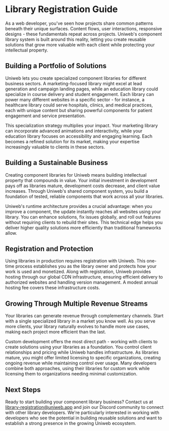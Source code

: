 # Library Registration Guide

As a web developer, you've seen how projects share common patterns beneath their unique surfaces. Content flows, user interactions, responsive designs - these fundamentals repeat across projects. Uniweb's component library system is built around this reality, letting you create reusable solutions that grow more valuable with each client while protecting your intellectual property.

## Building a Portfolio of Solutions

Uniweb lets you create specialized component libraries for different business sectors. A marketing-focused library might excel at lead generation and campaign landing pages, while an education library could specialize in course delivery and student engagement. Each library can power many different websites in a specific sector - for instance, a healthcare library could serve hospitals, clinics, and medical practices, each with unique content but sharing powerful components for patient engagement and service presentation.

This specialization strategy multiplies your impact. Your marketing library can incorporate advanced animations and interactivity, while your education library focuses on accessibility and engaging learning. Each becomes a refined solution for its market, making your expertise increasingly valuable to clients in these sectors.

## Building a Sustainable Business

Creating component libraries for Uniweb means building intellectual property that compounds in value. Your initial investment in development pays off as libraries mature, development costs decrease, and client value increases. Through Uniweb's shared component system, you build a foundation of tested, reliable components that work across all your libraries.

Uniweb's runtime architecture provides a crucial advantage: when you improve a component, the update instantly reaches all websites using your library. You can enhance solutions, fix issues globally, and roll out features without requiring clients to rebuild their sites. This technical edge helps you deliver higher quality solutions more efficiently than traditional frameworks allow.

## Registration and Protection

Using libraries in production requires registration with Uniweb. This one-time process establishes you as the library owner and protects how your work is used and monetized. Along with registration, Uniweb provides hosting through our global CDN infrastructure, ensuring efficient delivery to authorized websites and handling version management. A modest annual hosting fee covers these infrastructure costs.

## Growing Through Multiple Revenue Streams

Your libraries can generate revenue through complementary channels. Start with a single specialized library in a market you know well. As you serve more clients, your library naturally evolves to handle more use cases, making each project more efficient than the last.

Custom development offers the most direct path - working with clients to create solutions using your libraries as a foundation. You control client relationships and pricing while Uniweb handles infrastructure. As libraries mature, you might offer limited licensing to specific organizations, creating ongoing revenue while maintaining control over usage. Many developers combine both approaches, using their libraries for custom work while licensing them to organizations needing minimal customization.

## Next Steps

Ready to start building your component library business? Contact us at library-registration@uniweb.app and join our Discord community to connect with other library developers. We're particularly interested in working with developers who see the potential in building reusable solutions and want to establish a strong presence in the growing Uniweb ecosystem.
